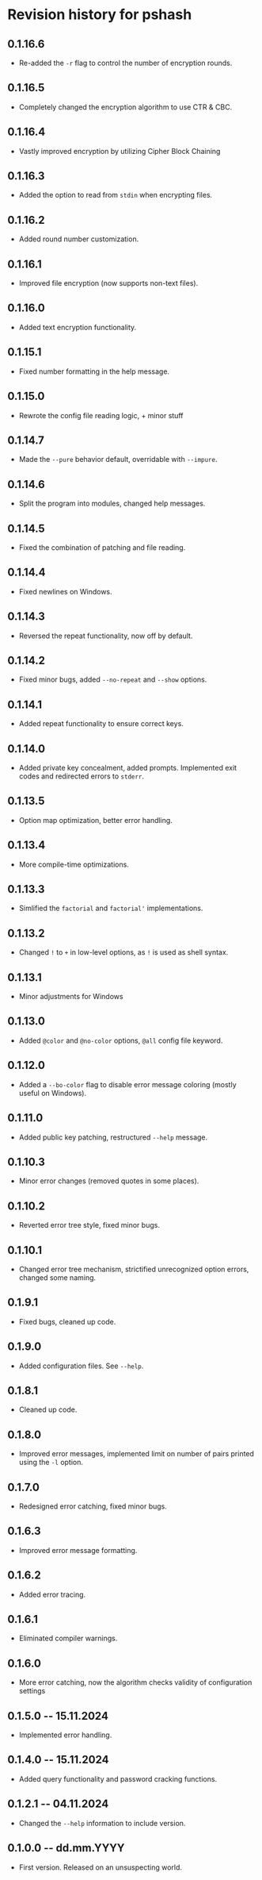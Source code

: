 # Revision history for pshash

## 0.1.16.6

* Re-added the `-r` flag to control the number of encryption rounds.

## 0.1.16.5

* Completely changed the encryption algorithm to use CTR & CBC.

## 0.1.16.4

* Vastly improved encryption by utilizing Cipher Block Chaining

## 0.1.16.3

* Added the option to read from `stdin` when encrypting files.

## 0.1.16.2

* Added round number customization.

## 0.1.16.1

* Improved file encryption (now supports non-text files).

## 0.1.16.0

* Added text encryption functionality.

## 0.1.15.1

* Fixed number formatting in the help message.

## 0.1.15.0

* Rewrote the config file reading logic, + minor stuff

## 0.1.14.7

* Made the `--pure` behavior default, overridable with `--impure`.

## 0.1.14.6

* Split the program into modules, changed help messages.

## 0.1.14.5

* Fixed the combination of patching and file reading.

## 0.1.14.4

* Fixed newlines on Windows.

## 0.1.14.3

* Reversed the repeat functionality, now off by default.

## 0.1.14.2

* Fixed minor bugs, added `--no-repeat` and `--show` options.

## 0.1.14.1

* Added repeat functionality to ensure correct keys.

## 0.1.14.0

* Added private key concealment, added prompts. Implemented exit codes and redirected errors to `stderr`.

## 0.1.13.5

* Option map optimization, better error handling.

## 0.1.13.4

* More compile-time optimizations.

## 0.1.13.3

* Simlified the `factorial` and `factorial'` implementations.

## 0.1.13.2

* Changed `!` to `+` in low-level options, as `!` is used as shell syntax.

## 0.1.13.1

* Minor adjustments for Windows

## 0.1.13.0

* Added `@color` and `@no-color` options, `@all` config file keyword.

## 0.1.12.0

* Added a `--bo-color` flag to disable error message coloring (mostly useful on Windows).

## 0.1.11.0

* Added public key patching, restructured `--help` message.

## 0.1.10.3

* Minor error changes (removed quotes in some places).

## 0.1.10.2

* Reverted error tree style, fixed minor bugs.

## 0.1.10.1

* Changed error tree mechanism, strictified unrecognized option errors, changed some naming.

## 0.1.9.1

* Fixed bugs, cleaned up code.

## 0.1.9.0

* Added configuration files. See `--help`.

## 0.1.8.1

* Cleaned up code.

## 0.1.8.0

* Improved error messages, implemented limit on number of pairs printed using the `-l` option.

## 0.1.7.0

* Redesigned error catching, fixed minor bugs.

## 0.1.6.3

* Improved error message formatting.

## 0.1.6.2

* Added error tracing.

## 0.1.6.1

* Eliminated compiler warnings.

## 0.1.6.0

* More error catching, now the algorithm checks validity of configuration settings

## 0.1.5.0 -- 15.11.2024

* Implemented error handling.

## 0.1.4.0 -- 15.11.2024

* Added query functionality and password cracking functions.

## 0.1.2.1 -- 04.11.2024

* Changed the `--help` information to include version.

## 0.1.0.0 -- dd.mm.YYYY

* First version. Released on an unsuspecting world.
